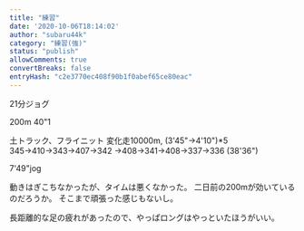 ```yaml
---
title: "練習"
date: '2020-10-06T18:14:02'
author: "subaru44k"
category: "練習(強)"
status: "publish"
allowComments: true
convertBreaks: false
entryHash: "c2e3770ec408f90b1f0abef65ce80eac"
---
```

21分ジョグ

200m
40"1

土トラック、フライニット
変化走10000m, (3'45"→4'10")*5
345→410→343→407→342
→408→341→408→337→336
(38'36")

7'49"jog

動きはぎこちなかったが、タイムは悪くなかった。
二日前の200mが効いているのだろうか。
そこまで頑張った感じもないし。

長距離的な足の疲れがあったので、やっぱロングはやっといたほうがいい。
